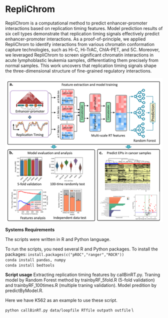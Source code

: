 # RepliChrom

RepliChrom is a computational method to predict enhancer-promoter interactions based on replication timing features. Model prediction results of six cell types demonstrate that replication timing signals effectively predict enhancer-promoter interactions. As a proof-of-principle, we applied RepliChrom to identify interactions from various chromatin conformation capture technologies, such as Hi-C, Hi-TrAC, ChIA-PET, and 5C. Moreover, we leveraged RepliChrom to screen significant chromatin interactions in acute lymphoblastic leukemia samples, differentiating them precisely from normal samples. This work uncovers that replication timing signals shape the three-dimensional structure of fine-grained regulatory interactions.

![image](workflow.png)

**Systems Requirements**

The scripts were written in R and Python language.

To run the scripts, you need several R and Python packages. To install the packages:
`install.packages(c("pROC","ranger","ROCR"))` \
`conda install pandas, numpy` \
`conda install bedtools`



**Script usage**
Extracting replication timing features by callBinRT.py.
Traning model by Random Forest method by trainbyRF_5fold.R (5-fold validation) and trainbyRF_100times.R (multiple traning validation).
Model predition by predictByModel.R.

Here we have K562 as an example to use these script.

`python callBinRT.py data/loopfile RTfile outpath outfile` \

